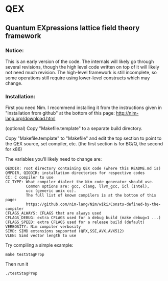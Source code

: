 # QEX
## Quantum EXpressions lattice field theory framework

### Notice:

This is an early version of the code.  The internals will likely go
through several revisions, though the high level code written on top
of it will likely not need much revision.  The high-level framework is
still incomplete, so some operations still require using lower-level
constructs which may change.

### Installation:

First you need Nim.  I recommend installing it from the instructions
given in "Installation from github" at the bottom of this page:
http://nim-lang.org/download.html

(optional) Copy "Makefile.template" to a separate build directory.

Copy "Makefile.template" to "Makefile" and edit the top section
to point to the QEX source, set compiler, etc.
(the first section is for BG/Q, the second for x86)

The variables you'll likely need to change are:

```
QEXDIR: root directory containing QEX code (where this README.md is)
QMPDIR, QIODIR: installation directories for respective codes
CC: C compiler to use
CC_TYPE: What compiler dialect the Nim code generator should use.
         Common options are: gcc, clang, llvm_gcc, icl (Intel),
         ucc (generic unix cc).
         The full list of known compilers is at the bottom of this page:
         https://github.com/nim-lang/Nim/wiki/Consts-defined-by-the-compiler
CFLAGS_ALWAYS: CFLAGS that are always used
CFLAGS_DEBUG: extra CFLAGS used for a debug build (make debug=1 ...)
CFLAGS_SPEED: extra CFLAGS used for a release build (default)
VERBOSITY: Nim compiler verbosity
SIMD: SIMD extensions supported (QPX,SSE,AVX,AVX512)
VLEN: Simd vector length to use
```

Try compiling a simple example:
```
make testStagProp
```

Then run it
```
./testStagProp
```
